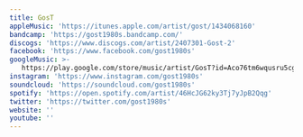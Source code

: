 ```yaml
---
title: GosT
appleMusic: 'https://itunes.apple.com/artist/gost/1434068160'
bandcamp: 'https://gost1980s.bandcamp.com/'
discogs: 'https://www.discogs.com/artist/2407301-Gost-2'
facebook: 'https://www.facebook.com/gost1980s'
googleMusic: >-
   https://play.google.com/store/music/artist/GosT?id=Aco76tm6wqusru5cgi64ntloive
instagram: 'https://www.instagram.com/gost1980s'
soundcloud: 'https://soundcloud.com/gost1980s'
spotify: 'https://open.spotify.com/artist/46HcJG62ky3Tj7yJpB2Qqg'
twitter: 'https://twitter.com/gost1980s'
website: ''
youtube: ''
---
```

